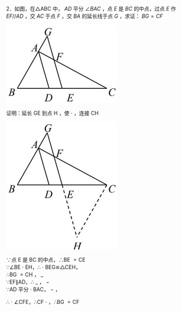 2．如图，在△ABC 中， $A D$ 平分 $\angle B A C$ ，点 $E$ 是 $B C$ 的中点，过点 $E$ 作 $E F / / A D$ ，交 $A C$ 于点 $F$ ，交 $B A$ 的延长线于点 $G$ ，求证： $B { G } { = } C F$

![](<../../qs_image_DB/专题1-1_一网打尽全等三角形模型_·十个模型（解析版）/13f448d176f8e8de6fdbf9a01ced16d1d9ac9d7e2f2699afc46f67d4670aa08b.jpg>)

证明：延长 GE 到点 $\mathrm { H }$ ，使 $\cdot$ ，连接 CH

![](<../../qs_image_DB/专题1-1_一网打尽全等三角形模型_·十个模型（解析版）/806edb248bb0407274ce9bb92110949a8a5a440279fa33861a7d21a4f8bf06ff.jpg>)

∵点 E 是 BC 的中点，∴BE ${ = } \mathrm { C E }$   
∵∠BE $\cdot$ EH，∴ $\cdot$ BEG≌△CEH，  
∴BG ${ } = \mathrm { C H }$ ， $\_$   
∵EF∥AD，∴ $\_$ ， $-$   
∵AD 平分 $\cdot$ BAC， $-$ ，

∴ $\cdot$ ∠CFE，∴CF $\cdot$ ，∴BG ${ } = \mathrm { C F }$
